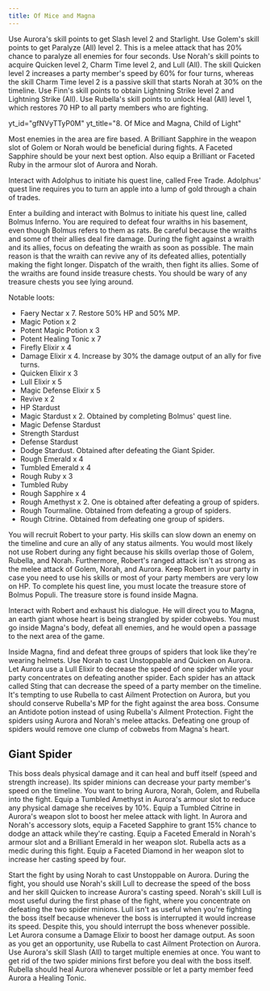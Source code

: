 ```yaml
---
title: Of Mice and Magna
---
```


Use Aurora's skill points to get Slash level 2 and Starlight. Use Golem's skill
points to get Paralyze (All) level 2. This is a melee attack that has 20% chance
to paralyze all enemies for four seconds. Use Norah's skill points to acquire
Quicken level 2, Charm Time level 2, and Lull (All). The skill Quicken level 2
increases a party member's speed by 60% for four turns, whereas the skill Charm
Time level 2 is a passive skill that starts Norah at 30% on the timeline. Use
Finn's skill points to obtain Lightning Strike level 2 and Lightning Strike
(All). Use Rubella's skill points to unlock Heal (All) level 1, which restores
70 HP to all party members who are fighting.

<!-- prettier-ignore-start -->
yt_id="gfNVyTTyP0M"
yt_title="8. Of Mice and Magna, Child of Light"
<!-- prettier-ignore-end -->

Most enemies in the area are fire based. A Brilliant Sapphire in the weapon slot
of Golem or Norah would be beneficial during fights. A Faceted Sapphire should
be your next best option. Also equip a Brilliant or Faceted Ruby in the armour
slot of Aurora and Norah.

Interact with Adolphus to initiate his quest line, called Free Trade. Adolphus'
quest line requires you to turn an apple into a lump of gold through a chain of
trades.

Enter a building and interact with Bolmus to initiate his quest line, called
Bolmus Inferno. You are required to defeat four wraiths in his basement, even
though Bolmus refers to them as rats. Be careful because the wraiths and some of
their allies deal fire damage. During the fight against a wraith and its allies,
focus on defeating the wraith as soon as possible. The main reason is that the
wraith can revive any of its defeated allies, potentially making the fight
longer. Dispatch of the wraith, then fight its allies. Some of the wraiths are
found inside treasure chests. You should be wary of any treasure chests you see
lying around.

Notable loots:

-   Faery Nectar x 7. Restore 50% HP and 50% MP.
-   Magic Potion x 2
-   Potent Magic Potion x 3
-   Potent Healing Tonic x 7
-   Firefly Elixir x 4
-   Damage Elixir x 4. Increase by 30% the damage output of an ally for five
    turns.
-   Quicken Elixir x 3
-   Lull Elixir x 5
-   Magic Defense Elixir x 5
-   Revive x 2
-   HP Stardust
-   Magic Stardust x 2. Obtained by completing Bolmus' quest line.
-   Magic Defense Stardust
-   Strength Stardust
-   Defense Stardust
-   Dodge Stardust. Obtained after defeating the Giant Spider.
-   Rough Emerald x 4
-   Tumbled Emerald x 4
-   Rough Ruby x 3
-   Tumbled Ruby
-   Rough Sapphire x 4
-   Rough Amethyst x 2. One is obtained after defeating a group of spiders.
-   Rough Tourmaline. Obtained from defeating a group of spiders.
-   Rough Citrine. Obtained from defeating one group of spiders.

You will recruit Robert to your party. His skills can slow down an enemy on the
timeline and cure an ally of any status ailments. You would most likely not use
Robert during any fight because his skills overlap those of Golem, Rubella, and
Norah. Furthermore, Robert's ranged attack isn't as strong as the melee attack
of Golem, Norah, and Aurora. Keep Robert in your party in case you need to use
his skills or most of your party members are very low on HP. To complete his
quest line, you must locate the treasure store of Bolmus Populi. The treasure
store is found inside Magna.

Interact with Robert and exhaust his dialogue. He will direct you to Magna, an
earth giant whose heart is being strangled by spider cobwebs. You must go inside
Magna's body, defeat all enemies, and he would open a passage to the next area
of the game.

Inside Magna, find and defeat three groups of spiders that look like they're
wearing helmets. Use Norah to cast Unstoppable and Quicken on Aurora. Let Aurora
use a Lull Elixir to decrease the speed of one spider while your party
concentrates on defeating another spider. Each spider has an attack called Sting
that can decrease the speed of a party member on the timeline. It's tempting to
use Rubella to cast Ailment Protection on Aurora, but you should conserve
Rubella's MP for the fight against the area boss. Consume an Antidote potion
instead of using Rubella's Ailment Protection. Fight the spiders using Aurora
and Norah's melee attacks. Defeating one group of spiders would remove one clump
of cobwebs from Magna's heart.

<!--=========================================================================-->

## Giant Spider

This boss deals physical damage and it can heal and buff itself (speed and
strength increase). Its spider minions can decrease your party member's speed on
the timeline. You want to bring Aurora, Norah, Golem, and Rubella into the
fight. Equip a Tumbled Amethyst in Aurora's armour slot to reduce any physical
damage she receives by 10%. Equip a Tumbled Citrine in Aurora's weapon slot to
boost her melee attack with light. In Aurora and Norah's accessory slots, equip
a Faceted Sapphire to grant 15% chance to dodge an attack while they're casting.
Equip a Faceted Emerald in Norah's armour slot and a Brilliant Emerald in her
weapon slot. Rubella acts as a medic during this fight. Equip a Faceted Diamond
in her weapon slot to increase her casting speed by four.

Start the fight by using Norah to cast Unstoppable on Aurora. During the fight,
you should use Norah's skill Lull to decrease the speed of the boss and her
skill Quicken to increase Aurora's casting speed. Norah's skill Lull is most
useful during the first phase of the fight, where you concentrate on defeating
the two spider minions. Lull isn't as useful when you're fighting the boss
itself because whenever the boss is interrupted it would increase its speed.
Despite this, you should interrupt the boss whenever possible. Let Aurora
consume a Damage Elixir to boost her damage output. As soon as you get an
opportunity, use Rubella to cast Ailment Protection on Aurora. Use Aurora's
skill Slash (All) to target multiple enemies at once. You want to get rid of the
two spider minions first before you deal with the boss itself. Rubella should
heal Aurora whenever possible or let a party member feed Aurora a Healing Tonic.
